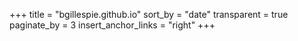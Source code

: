 +++
title = "bgillespie.github.io"
sort_by = "date"
transparent = true
paginate_by = 3
insert_anchor_links = "right"
+++
